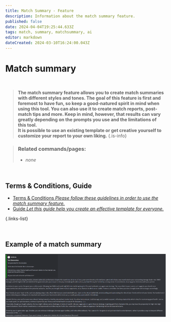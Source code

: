 ```yaml
---
title: Match Summary - Feature
description: Information about the match summary feature.
published: false
date: 2024-04-04T19:25:44.633Z
tags: match, summary, matchsummary, ai
editor: markdown
dateCreated: 2024-03-10T16:24:00.043Z
---
```


# Match summary

<br> 

>**The match summary feature allows you to create match summaries with different styles and tones. The goal of this feature is first and foremost to have fun, so keep a good-natured spirit in mind when using this tool. You can also use it to create match reports, post-match tips and more. Keep in mind, however, that results can vary greatly depending on the prompts you use and the limitations of this tool. <br>
It is possible to use an existing template or get creative yourself to customize your report to your own liking.** 
>{.is-info}

> ### Related commands/pages:
>- *none*

<br>

## Terms & Conditions, Guide
- [<i class="mdi mdi-shield-check"></i> Terms & Conditions *Please follow these guidelines in order to use the match summary feature.*](/en/features/matchSummary/rules)
- [<i class="mdi mdi-book-open-page-variant-outline"></i> Guide *Let this guide help you create an effective template for everyone.*](/en/Guides/matchSummaryTemplates)

{.links-list}

<br>

## Example of a match summary

![](/en_/en_matchsummary_example_1.png)
